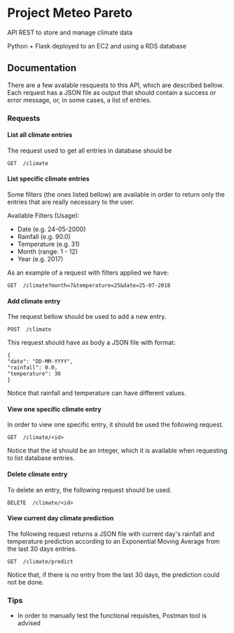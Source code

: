 # Project Meteo Pareto

API REST to store and manage climate data 

Python + Flask deployed to an EC2 and using a RDS database


## Documentation

There are a few avalable resquests to this API, which are described bellow. 
Each request has a JSON file as output that should contain a success 
or error message, or, in some cases, a list of entries.

### Requests

#### List all climate entries

The request used to get all entries in database should be

    GET  /climate 

#### List specific climate entries

Some filters (the ones listed bellow) are available in order to return only the entries
that are really necessary to the user.

Available Filters (Usage):
- Date (e.g. 24-05-2000)
- Rainfall (e.g. 90.0)
- Temperature (e.g. 31)
- Month (range: 1 - 12)
- Year (e.g. 2017)

As an example of a request with filters applied we have:

    GET  /climate?month=7&temperature=25&date=25-07-2018

#### Add climate entry

The request bellow should be used to add a new entry. 

    POST  /climate
    
This request should have as body a JSON file with format:

    {
	"date": "DD-MM-YYYY",
	"rainfall": 0.0,
	"temperature": 30
    }

Notice that rainfall and temperature can have different values.

#### View one specific climate entry

In order to view one specific entry, it should be used the following request.

    GET  /climate/<id>
  
Notice that the id should be an integer, which it is available when requesting 
to list database entries.

#### Delete climate entry

To delete an entry, the following request should be used.

    DELETE  /climate/<id>
  
#### View current day climate prediction

The following request returns a JSON file with current day's rainfall and temperature 
prediction according to an Exponential Moving Average from the last 30 days entries.

    GET  /climate/predict

Notice that, if there is no entry from the last 30 days, the prediction could not be done.

### Tips

- In order to manually test the functional requisites, Postman tool is advised
